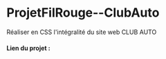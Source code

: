 # ProjetFilRouge--ClubAuto

Réaliser en CSS l'intégralité du site web CLUB AUTO 

#### Lien du projet : 
